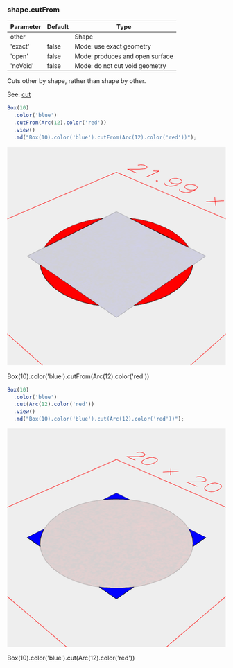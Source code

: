 ### shape.cutFrom
Parameter|Default|Type
---|---|---
other||Shape
'exact'|false|Mode: use exact geometry
'open'|false|Mode: produces and open surface
'noVoid'|false|Mode: do not cut void geometry

Cuts other by shape, rather than shape by other.

See: [cut](../../nb/api/cut.md)

```JavaScript
Box(10)
  .color('blue')
  .cutFrom(Arc(12).color('red'))
  .view()
  .md("Box(10).color('blue').cutFrom(Arc(12).color('red'))");
```

![Image](cutFrom.md.0.png)

Box(10).color('blue').cutFrom(Arc(12).color('red'))

```JavaScript
Box(10)
  .color('blue')
  .cut(Arc(12).color('red'))
  .view()
  .md("Box(10).color('blue').cut(Arc(12).color('red'))");
```

![Image](cutFrom.md.1.png)

Box(10).color('blue').cut(Arc(12).color('red'))

